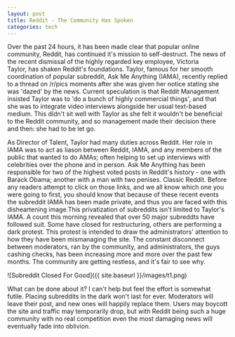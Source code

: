 ```yaml
---
layout: post
title: Reddit - The Community Has Spoken
categories: tech
---
```


Over the past 24 hours, it has been made clear that popular online community, Reddit, has continued it's mission to self-destruct. The news of the recent dismissal of the highly regarded key employee, Victoria Taylor, has shaken Reddit's foundations. Taylor, famous for her smooth coordination of popular subreddit, Ask Me Anything (IAMA), recently replied to a thread on /r/pics moments after she was given her notice stating she was 'dazed' by the news. Current speculation is that Reddit Management insisted Taylor was to 'do a bunch of highly commercial things', and that she was to integrate video interviews alongside her usual text-based medium. This didn't sit well with Taylor as she felt it wouldn't be beneficial to the Reddit community, and so management made their decision there and then: she had to be let go.

As Director of Talent, Taylor had many duties across Reddit. Her role in IAMA was to act as liason between Reddit, IAMA, and any members of the public that wanted to do AMAs; often helping to set up interviews with celebrities over the phone and in person. Ask Me Anything has been responsible for two of the highest voted posts in Reddit's history - one with Barack Obama; another with a man with two penises. Classic Reddit. Before any readers attempt to click on those links, and we all know which one you were going to first, you should know that because of these recent events the subreddit IAMA has been made private, and thus you are faced with this disheartening image.This privatization of subreddits isn't limited to Taylor's IAMA. A count this morning revealed that over 50 major subreddts have followed suit. Some have closed for restructuring, others are performing a dark protest. This protest is intended to draw the administrators' attention to how they have been mismanaging the site. The constant disconnect between moderators, ran by the community, and administrators, the guys cashing checks, has been increasing more and more over the past few months. The community are getting restless, and it's fair to see why.

![Subreddit Closed For Good]({{ site.baseurl }}/images/t1.png)

What can be done about it? I can't help but feel the effort is somewhat futile. Placing subreddits in the dark won't last for ever. Moderators will leave their post, and new ones will happily replace them. Users may boycott the site and traffic may temporarily drop, but with Reddit being such a huge community with no real competition even the most damaging news will eventually fade into oblivion.
